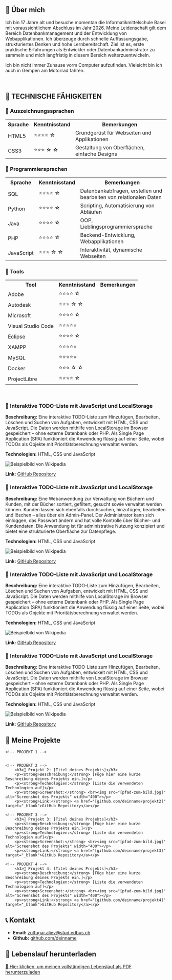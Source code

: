 <!DOCTYPE html>
<html lang="de">
<head>
    <meta charset="UTF-8">
    <title>Zulfugar Aliev - Portfolio</title>
</head>
<body>


<!-- ÜBER MICH -->
<section>
    <h2>👋 Über mich</h2>
    <p>
        Ich bin 17 Jahre alt und besuche momentan die Informatikmittelschule Basel mit voraussichtlichem Abschluss im Jahr 2026.
        Meine Leidenschaft gilt dem Bereich Datenbankmanagement und der Entwicklung von Webapplikationen.
        Ich überzeuge durch schnelle Auffassungsgabe, strukturiertes Denken und hohe Lernbereitschaft.
        Ziel ist es, erste praktische Erfahrungen als Entwickler oder Datenbankadministrator zu sammeln und mich langfristig in diesem Bereich weiterzuentwickeln.
    </p>
    <p>
        Ich bin nicht immer Zuhause vorm Computer aufzufinden. Vieleicht bin ich auch in Gempen am Motorrad fahren.
    </p>
</section>
<br>
<!-- TECHNISCHE FÄHIGKEITEN -->
<h2>🔹 TECHNISCHE FÄHIGKEITEN</h2>
<section>
        <h3>🔹 Auszeichnungssprachen</h3>
    <table>
        <tr>
            <th>Sprache</th>
            <th class="stars">Kenntnisstand</th>
            <th>Bemerkungen</th>
        </tr>
        <tr>
            <td>HTML5</td>
            <td>⭐⭐⭐⭐ ☆</td>
            <td>Grundgerüst für Webseiten und Applikationen</td>
        </tr>
        <tr>
            <td>CSS3</td>
            <td>⭐⭐⭐ ☆ ☆</td>
            <td>Gestaltung von Oberflächen, einfache Designs</td>
        </tr>
    </table>
<section>
    <h3>🔹 Programmiersprachen</h3>
    <table>
        <tr>
            <th>Sprache</th>
            <th class="stars">Kenntnisstand</th>
            <th>Bemerkungen</th>
        </tr>
        <tr>
            <td>SQL</td>
            <td>⭐⭐⭐⭐ ☆</td>
            <td>Datenbankabfragen, erstellen und bearbeiten von relationalen Daten</td>
        </tr>
        <tr>
            <td>Python</td>
            <td>⭐⭐⭐⭐ ☆</td>
            <td>Scripting, Automatisierung von Abläufen</td>
        </tr>
        <tr>
            <td>Java</td>
            <td>⭐⭐⭐⭐ ☆</td>
            <td>OOP, Lieblingsprogrammiersprache</td>
        </tr>
        <tr>
            <td>PHP</td>
            <td>⭐⭐⭐⭐ ☆</td>
            <td>Backend-Entwicklung, Webapplikationen</td>
        </tr>
        <tr>
            <td>JavaScript</td>
            <td>⭐⭐⭐ ☆  ☆</td>
            <td>Interaktivität, dynamische Webseiten</td>
        </tr>
    </table>
</section>
    <h3>🔹 Tools</h3>
    <table>
        <tr>
            <th>Tool</th>
            <th class="stars">Kenntnisstand</th>
            <th>Bemerkungen</th>
        </tr>
        <tr>
            <td>Adobe</td>
            <td>⭐⭐⭐⭐ ☆</td>
            <td></td>
        </tr>
        <tr>
            <td>Autodesk</td>
            <td>⭐⭐⭐ ☆  ☆</td>
            <td></td>
        </tr>
        <tr>
            <td>Microsoft</td>
            <td>⭐⭐⭐⭐ ☆</td>
            <td></td>
        </tr>
        <tr>
            <td>Visual Studio Code</td>
            <td>⭐⭐⭐⭐⭐</td>
            <td></td>
        </tr>
        <tr>
            <td>Eclipse</td>
            <td>⭐⭐⭐⭐ ☆</td>
            <td></td>
        </tr>
        <tr>
            <td>XAMPP</td>
            <td>⭐⭐⭐⭐⭐</td>
            <td></td>
        </tr>
        <tr>
            <td>MySQL</td>
            <td>⭐⭐⭐⭐⭐</td>
            <td></td>
        </tr>
        <tr>
            <td>Docker</td>
            <td>⭐⭐⭐ ☆  ☆</td>
            <td></td>
        </tr>
        <tr>
            <td>ProjectLibre</td>
            <td>⭐⭐⭐⭐ ☆</td>
            <td></td>
        </tr>
    </table>
</section>
<br>
<section>
        <h3>🔹 Interaktive TODO-Liste mit JavaScript und LocalStorage</h3>
        <p><strong>Beschreibung:</strong> Eine interaktive TODO-Liste zum Hinzufügen, Bearbeiten, Löschen und Suchen von Aufgaben, entwickelt mit HTML, CSS und JavaScript. Die Daten werden mithilfe von LocalStorage im Browser gespeichert – ohne externe Datenbank oder PHP. Als Single Page Application (SPA) funktioniert die Anwendung flüssig auf einer Seite, wobei TODOs als Objekte mit Prioritätsberechnung verwaltet werden.</p>
        <p><strong>Technologien:</strong> HTML, CSS und JavaScript</p>
        <img src="https://i.imgflip.com/9yav6f.gif" alt="Beispielbild von Wikipedia" />
        <p><strong>Link:</strong> <a href="[github.com/Simulant235/Modularbeit-294]" target="_blank">GitHub Repository</a></p>
</section>

<section>
        <h3>🔹 Interaktive TODO-Liste mit JavaScript und LocalStorage</h3>
        <p><strong>Beschreibung:</strong> Eine Webanwendung zur Verwaltung von Büchern und Kunden, mit der Bücher sortiert, gefiltert, gesucht sowie verwaltet werden können. Kunden lassen sich ebenfalls durchsuchen, hinzufügen, bearbeiten und löschen – alles über ein Admin-Panel. Der Administrator kann sich einloggen, das Passwort ändern und hat volle Kontrolle über Bücher- und Kundendaten. Die Anwendung ist für administrative Nutzung konzipiert und bietet eine strukturierte Oberfläche zur Datenpflege.</p>
        <p><strong>Technologien:</strong> HTML, CSS und JavaScript</p>
        <img src="https://i.imgflip.com/9yaxnt.gif" alt="Beispielbild von Wikipedia" />
        <p><strong>Link:</strong> <a href="[github.com/Simulant235/Modularbeit-294]" target="_blank">GitHub Repository</a></p>
</section>

<section>
        <h3>🔹 Interaktive TODO-Liste mit JavaScript und LocalStorage</h3>
        <p><strong>Beschreibung:</strong> Eine interaktive TODO-Liste zum Hinzufügen, Bearbeiten, Löschen und Suchen von Aufgaben, entwickelt mit HTML, CSS und JavaScript. Die Daten werden mithilfe von LocalStorage im Browser gespeichert – ohne externe Datenbank oder PHP. Als Single Page Application (SPA) funktioniert die Anwendung flüssig auf einer Seite, wobei TODOs als Objekte mit Prioritätsberechnung verwaltet werden.</p>
        <p><strong>Technologien:</strong> HTML, CSS und JavaScript</p>
        <img src="https://i.imgflip.com/9yav6f.gif" alt="Beispielbild von Wikipedia" />
        <p><strong>Link:</strong> <a href="[github.com/Simulant235/Modularbeit-294]" target="_blank">GitHub Repository</a></p>
</section>

<section>
        <h3>🔹 Interaktive TODO-Liste mit JavaScript und LocalStorage</h3>
        <p><strong>Beschreibung:</strong> Eine interaktive TODO-Liste zum Hinzufügen, Bearbeiten, Löschen und Suchen von Aufgaben, entwickelt mit HTML, CSS und JavaScript. Die Daten werden mithilfe von LocalStorage im Browser gespeichert – ohne externe Datenbank oder PHP. Als Single Page Application (SPA) funktioniert die Anwendung flüssig auf einer Seite, wobei TODOs als Objekte mit Prioritätsberechnung verwaltet werden.</p>
        <p><strong>Technologien:</strong> HTML, CSS und JavaScript</p>
        <img src="https://i.imgflip.com/9yav6f.gif" alt="Beispielbild von Wikipedia" />
        <p><strong>Link:</strong> <a href="[github.com/Simulant235/Modularbeit-294]" target="_blank">GitHub Repository</a></p>
</section>

<!-- PROJEKTE -->
<section>
    <h2>📂 Meine Projekte</h2>

    <!-- PROJEKT 1 -->


    <!-- PROJEKT 2 -->
        <h3>🔹 Projekt 2: [Titel deines Projekts]</h3>
        <p><strong>Beschreibung:</strong> [Füge hier eine kurze Beschreibung deines Projekts ein.]</p>
        <p><strong>Technologien:</strong> [Liste die verwendeten Technologien auf]</p>
        <p><strong>Screenshot:</strong> <br><img src="[pfad-zum-bild.jpg]" alt="Screenshot des Projekts" width="400"></p>
        <p><strong>Link:</strong> <a href="[github.com/deinname/projekt2]" target="_blank">GitHub Repository</a></p>

    <!-- PROJEKT 3 -->
        <h3>🔹 Projekt 3: [Titel deines Projekts]</h3>
        <p><strong>Beschreibung:</strong> [Füge hier eine kurze Beschreibung deines Projekts ein.]</p>
        <p><strong>Technologien:</strong> [Liste die verwendeten Technologien auf]</p>
        <p><strong>Screenshot:</strong> <br><img src="[pfad-zum-bild.jpg]" alt="Screenshot des Projekts" width="400"></p>
        <p><strong>Link:</strong> <a href="[github.com/deinname/projekt3]" target="_blank">GitHub Repository</a></p>

    <!-- PROJEKT 4 -->
        <h3>🔹 Projekt 4: [Titel deines Projekts]</h3>
        <p><strong>Beschreibung:</strong> [Füge hier eine kurze Beschreibung deines Projekts ein.]</p>
        <p><strong>Technologien:</strong> [Liste die verwendeten Technologien auf]</p>
        <p><strong>Screenshot:</strong> <br><img src="[pfad-zum-bild.jpg]" alt="Screenshot des Projekts" width="400"></p>
        <p><strong>Link:</strong> <a href="[github.com/deinname/projekt4]" target="_blank">GitHub Repository</a></p>
</section>

<!-- KONTAKT -->
<section>
    <h2>📞 Kontakt</h2>
    <ul>
        <li><strong>Email:</strong> <a href="mailto:zulfugar.aliev@stud.edbus.ch">zulfugar.aliev@stud.edbus.ch</a></li>
        <li><strong>Github:</strong> <a href="https://github.com/deinname"  target="_blank">github.com/deinname</a></li>
    </ul>
</section>

<!-- LEbenslauf DOWNLOAD -->
<section>
    <h2>📄 Lebenslauf herunterladen</h2>
    <p>
        <a href="Lebenslauf_Zulfugar_Aliev.pdf" target="_blank">🔗 Hier klicken, um meinen vollständigen Lebenslauf als PDF herunterzuladen</a>
    </p>
</section>

</body>
</html>
